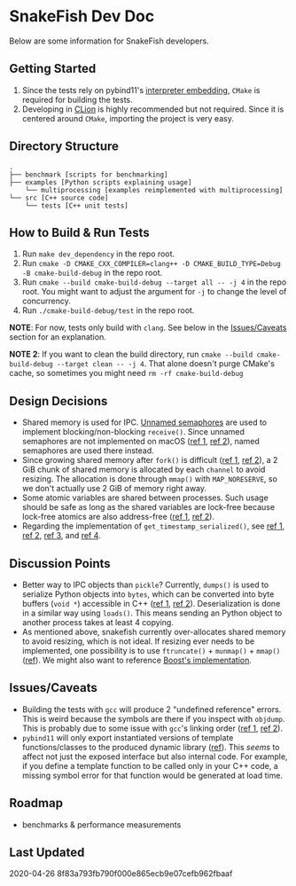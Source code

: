 # SnakeFish Dev Doc

Below are some information for SnakeFish developers.

## Getting Started
1. Since the tests rely on pybind11's [interpreter embedding](https://pybind11.readthedocs.io/en/master/advanced/embedding.html), `CMake` is required for building the tests.
2. Developing in [CLion](https://www.jetbrains.com/clion/) is highly recommended but not required. Since it is centered around `CMake`, importing the project is very easy.

## Directory Structure
```
.
├── benchmark [scripts for benchmarking]
├── examples [Python scripts explaining usage]
    └── multiprocessing [examples reimplemented with multiprocessing]
└── src [C++ source code]
    └── tests [C++ unit tests]
```

## How to Build & Run Tests
1. Run `make dev_dependency` in the repo root.
2. Run `cmake -D CMAKE_CXX_COMPILER=clang++ -D CMAKE_BUILD_TYPE=Debug -B cmake-build-debug` in the repo root.
3. Run `cmake --build cmake-build-debug --target all -- -j 4` in the repo root. You might want to adjust the argument for `-j` to change the level of concurrency.
4. Run `./cmake-build-debug/test` in the repo root.

**NOTE**: For now, tests only build with `clang`. See below in the [Issues/Caveats](#issuescaveats) section for an explanation.

**NOTE 2**: If you want to clean the build directory, run `cmake --build cmake-build-debug --target clean -- -j 4`. That alone doesn't purge CMake's cache, so sometimes you might need `rm -rf cmake-build-debug`

## Design Decisions
- Shared memory is used for IPC. [Unnamed semaphores](http://man7.org/linux/man-pages/man7/sem_overview.7.html) are used to implement blocking/non-blocking `receive()`. Since unnamed semaphores are not implemented on macOS ([ref 1](https://stackoverflow.com/q/27736618), [ref 2](https://stackoverflow.com/q/1413785)), named semaphores are used there instead.
- Since growing shared memory after `fork()` is difficult ([ref 1](https://stackoverflow.com/q/16423789), [ref 2](https://stackoverflow.com/q/49266193)), a 2 GiB chunk of shared memory is allocated by each `channel` to avoid resizing. The allocation is done through `mmap()` with `MAP_NORESERVE`, so we don't actually use 2 GiB of memory right away.
- Some atomic variables are shared between processes. Such usage should be safe as long as the shared variables are lock-free because lock-free atomics are also address-free ([ref 1](https://stackoverflow.com/a/51463590), [ref 2](https://stackoverflow.com/a/19937333)).
- Regarding the implementation of `get_timestamp_serialized()`, see [ref 1](https://www.felixcloutier.com/x86/rdtsc), [ref 2](https://stackoverflow.com/a/13772771), [ref 3](https://stackoverflow.com/a/12634857), and [ref 4](https://stackoverflow.com/a/28307254).

## Discussion Points
- Better way to IPC objects than `pickle`? Currently, `dumps()` is used to serialize Python objects into `bytes`, which can be converted into byte buffers (`void *`) accessible in C++ ([ref 1](https://docs.python.org/3.8/c-api/memoryview.html), [ref 2](https://docs.python.org/3.8/c-api/buffer.html#buffer-structure)). Deserialization is done in a similar way using `loads()`. This means sending an Python object to another process takes at least 4 copying.
- As mentioned above, snakefish currently over-allocates shared memory to avoid resizing, which is not ideal. If resizing ever needs to be implemented, one possibility is to use `ftruncate()` + `munmap()` + `mmap()` ([ref](https://stackoverflow.com/q/49266193)). We might also want to reference [Boost's implementation](https://github.com/boostorg/interprocess/tree/develop/include/boost/interprocess).

## Issues/Caveats
- Building the tests with `gcc` will produce 2 "undefined reference" errors. This is weird because the symbols are there if you inspect with `objdump`. This is probably due to some issue with `gcc`'s linking order ([ref 1](https://stackoverflow.com/q/16574113), [ref 2](https://stackoverflow.com/q/31286905)).
- `pybind11` will only export instantiated versions of template functions/classes to the produced dynamic library ([ref](https://github.com/pybind/pybind11/issues/199)). This *seems* to affect not just the exposed interface but also internal code. For example, if you define a template function to be called only in your C++ code, a missing symbol error for that function would be generated at load time.

## Roadmap
- benchmarks & performance measurements

## Last Updated
2020-04-26 8f83a793fb790f000e865ecb9e07cefb962fbaaf
